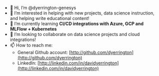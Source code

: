 - 👋 Hi, I’m @dyerrington-genesys
- 👀 I’m interested in helping with new projects, data science instruction, and helping write educational content!
- 🌱 I’m currently learning **CI/CD integrations with Azure, GCP and MLFlow + Kubernetes**
- 💞️ I’m looking to collaborate on data science projects and cloud integrations!
- 📫 How to reach me: 
   - General Github account: [http://github.com/dyerrington](http://github.com/dyerrington)
   - LinkedIn: [http://linkedin.com/in/davidyerrington](http://linkedin.com/in/davidyerrington)

<!---
dyerrington-genesys/dyerrington-genesys is a ✨ special ✨ repository because its `README.md` (this file) appears on your GitHub profile.
You can click the Preview link to take a look at your changes.
--->

